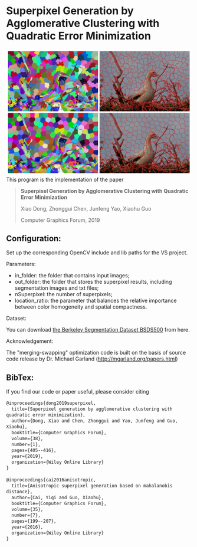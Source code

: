 # Superpixel Generation by Agglomerative Clustering with Quadratic Error Minimization

![Example 1](test_results/merge_swapping.png)
This program is the implementation of the paper
> **Superpixel Generation by Agglomerative Clustering with Quadratic Error Minimization**
>
> Xiao Dong, 
> Zhonggui Chen, 
> Junfeng Yao,
> Xiaohu Guo
>
> Computer Graphics Forum, 2019


## Configuration:
Set up the corresponding OpenCV include and lib paths for the VS project. 

Parameters:
* in_folder: the folder that contains input images;
* out_folder: the folder that stores the superpixel results, including segmentation images and txt files;
* nSuperpixel: the number of superpixels;
* location_ratio: the parameter that balances the relative importance between color homogeneity and spatial compactness.

Dataset:

You can download [the Berkeley Segmentation Dataset BSDS500](https://www2.eecs.berkeley.edu/Research/Projects/CS/vision/bsds/) from here.


Acknowledgement:

The "merging-swapping" optimization code is built on the basis of source code release by Dr. Michael Garland (http://mgarland.org/papers.html)

## BibTex:
If you find our code or paper useful, please consider citing

	@inproceedings{dong2019superpixel,
	  title={Superpixel generation by agglomerative clustering with quadratic error minimization},
	  author={Dong, Xiao and Chen, Zhonggui and Yao, Junfeng and Guo, Xiaohu},
	  booktitle={Computer Graphics Forum},
	  volume={38},
	  number={1},
	  pages={405--416},
	  year={2019},
	  organization={Wiley Online Library}
	}
	
	@inproceedings{cai2016anisotropic,
	  title={Anisotropic superpixel generation based on mahalanobis distance},
	  author={Cai, Yiqi and Guo, Xiaohu},
	  booktitle={Computer Graphics Forum},
	  volume={35},
	  number={7},
	  pages={199--207},
	  year={2016},
	  organization={Wiley Online Library}
	}
